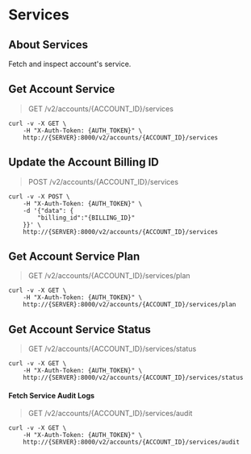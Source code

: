 # Services

## About Services

Fetch and inspect account's service.

## Get Account Service

> GET /v2/accounts/{ACCOUNT_ID}/services

```shell
curl -v -X GET \
    -H "X-Auth-Token: {AUTH_TOKEN}" \
    http://{SERVER}:8000/v2/accounts/{ACCOUNT_ID}/services
```

## Update the Account Billing ID

> POST /v2/accounts/{ACCOUNT_ID}/services

```shell
curl -v -X POST \
    -H "X-Auth-Token: {AUTH_TOKEN}" \
    -d '{"data": {
        "billing_id":"{BILLING_ID}"
    }}' \
    http://{SERVER}:8000/v2/accounts/{ACCOUNT_ID}/services
```

## Get Account Service Plan

> GET /v2/accounts/{ACCOUNT_ID}/services/plan

```shell
curl -v -X GET \
    -H "X-Auth-Token: {AUTH_TOKEN}" \
    http://{SERVER}:8000/v2/accounts/{ACCOUNT_ID}/services/plan
```

## Get Account Service Status

> GET /v2/accounts/{ACCOUNT_ID}/services/status

```shell
curl -v -X GET \
    -H "X-Auth-Token: {AUTH_TOKEN}" \
    http://{SERVER}:8000/v2/accounts/{ACCOUNT_ID}/services/status
```

#### Fetch Service Audit Logs

> GET /v2/accounts/{ACCOUNT_ID}/services/audit

```shell
curl -v -X GET \
    -H "X-Auth-Token: {AUTH_TOKEN}" \
    http://{SERVER}:8000/v2/accounts/{ACCOUNT_ID}/services/audit
```
